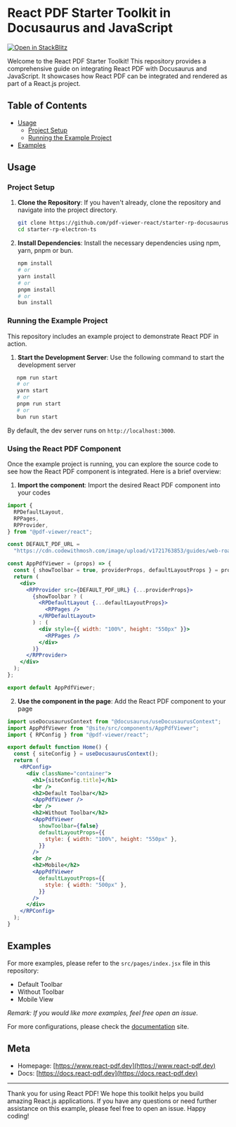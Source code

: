 # React PDF Starter Toolkit in Docusaurus and JavaScript

[![Open in StackBlitz](https://developer.stackblitz.com/img/open_in_stackblitz.svg)](https://stackblitz.com/github/react-pdf-dev/starter-rp-docusaurus-js)

Welcome to the React PDF Starter Toolkit! This repository provides a comprehensive guide on integrating React PDF with Docusaurus and JavaScript. It showcases how React PDF can be integrated and rendered as part of a React.js project.

## Table of Contents

- [Usage](#usage)
  - [Project Setup](#project-setup)
  - [Running the Example Project](#running-the-example-project)
- [Examples](#examples)

## Usage

### Project Setup

1. **Clone the Repository**: If you haven't already, clone the repository and navigate into the project directory.

   ```bash
   git clone https://github.com/pdf-viewer-react/starter-rp-docusaurus-js.git
   cd starter-rp-electron-ts
   ```

2. **Install Dependencies**: Install the necessary dependencies using npm, yarn, pnpm or bun.

   ```bash
   npm install
   # or
   yarn install
   # or
   pnpm install
   # or
   bun install
   ```

### Running the Example Project

This repository includes an example project to demonstrate React PDF in action.

1. **Start the Development Server**: Use the following command to start the development server

```bash
   npm run start
   # or
   yarn start
   # or
   pnpm run start
   # or
   bun run start
   ```
   
By default, the dev server runs on `http://localhost:3000`.

### Using the React PDF Component

Once the example project is running, you can explore the source code to see how the React PDF component is integrated. Here is a brief overview:

1.  **Import the component**: Import the desired React PDF component into your codes

```jsx
import {
  RPDefaultLayout,
  RPPages,
  RPProvider,
} from "@pdf-viewer/react";

const DEFAULT_PDF_URL = 
  "https://cdn.codewithmosh.com/image/upload/v1721763853/guides/web-roadmap.pdf";

const AppPdfViewer = (props) => {
  const { showToolbar = true, providerProps, defaultLayoutProps } = props;
  return (
    <div>
      <RPProvider src={DEFAULT_PDF_URL} {...providerProps}>
        {showToolbar ? (
          <RPDefaultLayout {...defaultLayoutProps}>
            <RPPages />
          </RPDefaultLayout>
        ) : (
          <div style={{ width: "100%", height: "550px" }}>
            <RPPages />
          </div>
        )}
      </RPProvider>
    </div>
  );
};

export default AppPdfViewer;
```

2. **Use the component in the page**: Add the React PDF component to your page

```jsx
import useDocusaurusContext from "@docusaurus/useDocusaurusContext";
import AppPdfViewer from "@site/src/components/AppPdfViewer";
import { RPConfig } from "@pdf-viewer/react";

export default function Home() {
  const { siteConfig } = useDocusaurusContext();
  return (
    <RPConfig>
      <div className="container">
        <h1>{siteConfig.title}</h1>
        <br />
        <h2>Default Toolbar</h2>
        <AppPdfViewer />
        <br />
        <h2>Without Toolbar</h2>
        <AppPdfViewer
          showToolbar={false}
          defaultLayoutProps={{
            style: { width: "100%", height: "550px" },
          }}
        />
        <br />
        <h2>Mobile</h2>
        <AppPdfViewer
          defaultLayoutProps={{
            style: { width: "500px" },
          }}
        />
      </div>
    </RPConfig>
  );
}
```

## Examples

For more examples, please refer to the `src/pages/index.jsx` file in this repository:

- Default Toolbar
- Without Toolbar
- Mobile View

_Remark: If you would like more examples, feel free open an issue._

For more configurations, please check the [documentation](https://docs.react-pdf.dev) site.

## Meta

- Homepage: [https://www.react-pdf.dev](https://www.react-pdf.dev)
- Docs: [https://docs.react-pdf.dev](https://docs.react-pdf.dev)

---

Thank you for using React PDF! We hope this toolkit helps you build amazing React.js applications. If you have any questions or need further assistance on this example, please feel free to open an issue. Happy coding!
